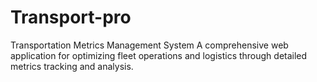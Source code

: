 # Transport-pro
Transportation Metrics Management System
A comprehensive web application for optimizing fleet operations and logistics through detailed metrics tracking and analysis. 
